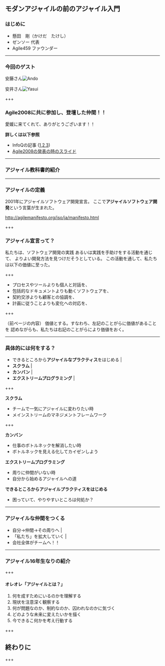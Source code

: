 ## モダンアジャイルの前のアジャイル入門

### はじめに

* 懸田　剛（かけだ　たけし）
* ゼンソー 代表
* Agile459 ファウンダー

---

### 今回のゲスト

安藤さん![Ando](https://c.s-microsoft.com/ja-jp/CMSImages/img_do01_01.png?version=33c7a70c-01ad-61ed-2d42-a1a0816b266b)

安井さん![Yasui](http://xpjug.com/wp-content/uploads/2015/09/yattom8.png)

+++

### Agile2008に共に参加し、登壇した仲間！！

愛媛に来てくれて、ありがとうございます！！

**詳しくは以下参照**

* InfoQの記事 ([1](https://www.infoq.com/jp/articles/agile2008_teamgoyattom_1),[2](
https://www.infoq.com/jp/articles/agile2008_teamgoyattom_2),[3](https://www.infoq.com/jp/articles/agile2008_teamgoyattom_3))
* [Agile2008の発表の時のスライド](https://www.slideshare.net/kkd/xp2008-agile20082-presentation)

---

### アジャイル教科書的紹介

---

### アジャイルの定義

2001年にアジャイルソフトウェア開発宣言。
ここで**アジャイルソフトウェア開発**という言葉が生まれた。

 http://agilemanifesto.org/iso/ja/manifesto.html

+++

### アジャイル宣言って？

私たちは、ソフトウェア開発の実践
あるいは実践を手助けをする活動を通じて、
よりよい開発方法を見つけだそうとしている。
この活動を通して、私たちは以下の価値に至った。

+++

* プロセスやツールよりも個人と対話を、
* 包括的なドキュメントよりも動くソフトウェアを、
* 契約交渉よりも顧客との協調を、
* 計画に従うことよりも変化への対応を、

+++

（前ページの内容）
価値とする。すなわち、左記のことがらに価値があることを
認めながらも、私たちは右記のことがらにより価値をおく。

---

### 具体的には何をする？

* できるところから**アジャイルなプラクティス**をはじめる |
* **スクラム** |
* **カンバン** |
* **エクストリームプログラミング** |

+++

**スクラム**

* チームで一気にアジャイルに変わりたい時
* メインストリームのマネジメントフレームワーク

+++

**カンバン**

* 仕事のボトルネックを解消したい時
* ボトルネックを見える化してカイゼンしよう

**エクストリームプログラミング**

* 周りに仲間がいない時
* 自分から始めるアジャイルへの道

**できるところからアジャイルプラクティスをはじめる**

* 困っていて、やりやすいところは何処か？

---

### アジャイルな仲間をつくる

* 自分→仲間→その周りへ |
* 「私たち」を拡大していく |
* 会社全体がチームへ！！

---

### アジャイル16年生なりの紹介

+++

#### オレオレ「アジャイルとは？」

1. 何を成すためにいるのかを理解する
2. 現状を注意深く観察する
3. 何が問題なのか、制約なのか、囚われなのかに気づく
4. どのような未来に変えたいかを描く
5. 今できるこ何かを考え行動する

+++



## 終わりに
+++
